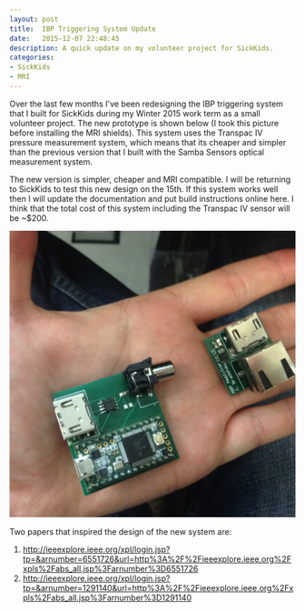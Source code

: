 ```yaml
---
layout: post
title:  IBP Triggering System Update
date:   2015-12-07 22:48:45
description: A quick update on my volunteer project for SickKids.
categories:
- SickKids
- MRI
---
```


Over the last few months I've been redesigning the IBP triggering system that I built for SickKids during my Winter 2015 work term as a small volunteer project. The new prototype is shown below (I took this picture before installing the MRI shields). This system uses the Transpac IV pressure measurement system, which means that its cheaper and simpler than the previous version that I built with the Samba Sensors optical measurement system.

The new version is simpler, cheaper and MRI compatible. I will be returning to SickKids to test this new design on the 15th. If this system works well then I will update the documentation and put build instructions online here. I think that the total cost of this system including the Transpac IV sensor will be ~$200.

![](/assets/img/abp-update.JPG)

Two papers that inspired the design of the new system are:
1. http://ieeexplore.ieee.org/xpl/login.jsp?tp=&arnumber=6551726&url=http%3A%2F%2Fieeexplore.ieee.org%2Fxpls%2Fabs_all.jsp%3Farnumber%3D6551726
2. http://ieeexplore.ieee.org/xpl/login.jsp?tp=&arnumber=1291140&url=http%3A%2F%2Fieeexplore.ieee.org%2Fxpls%2Fabs_all.jsp%3Farnumber%3D1291140